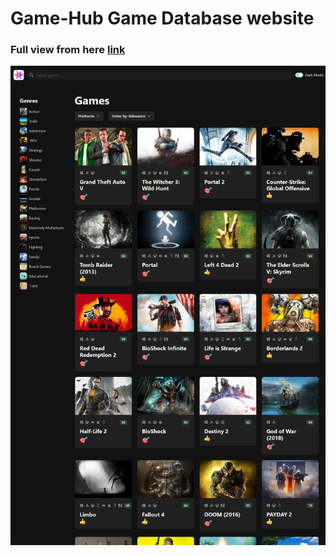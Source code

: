 # Game-Hub Game Database website

### Full view from here [link](https://game-hub-2-0.vercel.app/)

![preview img](preview.png)
